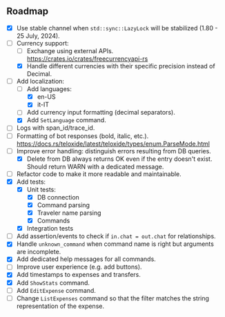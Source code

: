 
## Roadmap

- [x] Use stable channel when `std::sync::LazyLock` will be stabilized (1.80 - 25 July, 2024).
- [ ] Currency support:
  - [ ] Exchange using external APIs. https://crates.io/crates/freecurrencyapi-rs
  - [x] Handle different currencies with their specific precision instead of Decimal.
- [ ] Add localization:
  - [ ] Add languages:
    - [x] en-US
    - [x] it-IT
  - [ ] Add currency input formatting (decimal separators).
  - [x] Add `SetLanguage` command.
- [ ] Logs with span_id/trace_id.
- [ ] Formatting of bot responses (bold, italic, etc.). https://docs.rs/teloxide/latest/teloxide/types/enum.ParseMode.html
- [ ] Improve error handling: distinguish errors resulting from DB queries.
  - [x] Delete from DB always returns OK even if the entry doesn't exist. Should return WARN with a dedicated message.
- [ ] Refactor code to make it more readable and maintainable.
- [x] Add tests:
  - [x] Unit tests:
    - [x] DB connection
    - [x] Command parsing
    - [x] Traveler name parsing
    - [x] Commands
  - [x] Integration tests
- [ ] Add assertion/events to check if `in.chat = out.chat` for relationships.
- [x] Handle `unknown_command` when command name is right but arguments are incomplete.
- [x] Add dedicated help messages for all commands.
- [ ] Improve user experience (e.g. add buttons).
- [x] Add timestamps to expenses and transfers.
- [x] Add `ShowStats` command.
- [ ] Add `EditExpense` command.
- [ ] Change `ListExpenses` command so that the filter matches the string representation of the expense.
